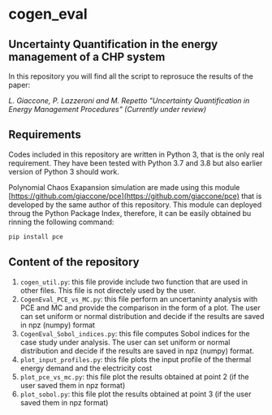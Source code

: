 # cogen_eval
## Uncertainty Quantification in the energy management of a CHP system

In this repository you will find all the script to reprosuce the results of the paper:

*L. Giaccone, P. Lazzeroni and M. Repetto "Uncertainty Quantification in Energy Management Procedures"
(Currently under review)*

## Requirements

Codes included in this repository are written in Python 3, that is the only real requirement. They have been tested with Python 3.7 and 3.8 but also earlier version of Python 3 should work.

Polynomial Chaos Exapansion simulation are made using this module [https://github.com/giaccone/pce](https://github.com/giaccone/pce) that is developed by the same author of this repository. This module can deployed throug the Python Package Index, therefore, it can be easily obtained bu rinning the following command:

```bash
pip install pce
```


## Content of the repository

1. `cogen_util.py`: this file provide include two function that are used in other files. This file is not directely used by the user.
2. `CogenEval_PCE_vs_MC.py`: this file perform an uncertaninty analysis with PCE and MC and provide the comparison in the form of a plot. The user can set uniform or normal distribution and decide if the results are saved in npz (numpy) format
3. `CogenEval_Sobol_indices.py`: this file computes Sobol indices for the case study under analysis. The user can set uniform or normal distribution and decide if the results are saved in npz (numpy) format.
4. `plot_input_profiles.py`: this file plots the input profile of the thermal energy demand and the electricity cost
5. `plot_pce_vs_mc.py`: this file plot the results obtained at point 2 (if the user saved them in npz format)
6. `plot_sobol.py`: this file plot the results obtained at point 3 (if the user saved them in npz format)


